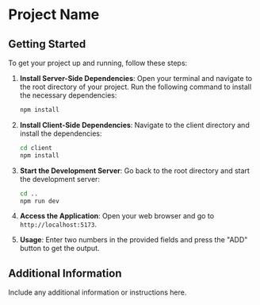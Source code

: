 # Project Name

## Getting Started

To get your project up and running, follow these steps:

1. **Install Server-Side Dependencies**: Open your terminal and navigate to the root directory of your project. Run the following command to install the necessary dependencies:

   ```bash
   npm install
   ```

2. **Install Client-Side Dependencies**: Navigate to the client directory and install the dependencies:

   ```bash
   cd client
   npm install
   ```

3. **Start the Development Server**: Go back to the root directory and start the development server:

   ```bash
   cd ..
   npm run dev
   ```

4. **Access the Application**: Open your web browser and go to `http://localhost:5173`.

5. **Usage**: Enter two numbers in the provided fields and press the "ADD" button to get the output.

## Additional Information

Include any additional information or instructions here.

